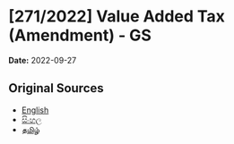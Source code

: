# [271/2022] Value Added Tax (Amendment) - GS

**Date:** 2022-09-27

## Original Sources

- [English](https://documents.gov.lk/view/bills/2022/9/271-2022_E.pdf)
- [සිංහල](https://documents.gov.lk/view/bills/2022/9/271-2022_S.pdf)
- [தமிழ்](https://documents.gov.lk/view/bills/2022/9/271-2022_T.pdf)
